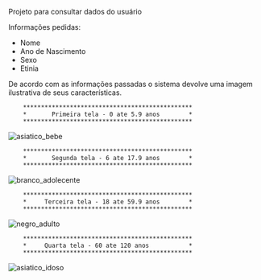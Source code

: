 Projeto para consultar dados do usuário

Informações pedidas:
* Nome
* Ano de Nascimento
* Sexo
* Etinia

De acordo com as informações passadas o sistema devolve uma imagem ilustrativa de seus características.


        ***********************************************
        *       Primeira tela - 0 ate 5.9 anos        *
        ***********************************************
![asiatico_bebe](https://user-images.githubusercontent.com/88899145/146610862-a37b7140-aed5-46f4-9b9b-de301bab19ad.png)




        ***********************************************
        *       Segunda tela - 6 ate 17.9 anos        *
        ***********************************************
![branco_adolecente](https://user-images.githubusercontent.com/88899145/146610867-55a12e84-2db4-4e96-b28e-7293a3dcaeb8.png)




        ***********************************************
        *     Terceira tela - 18 ate 59.9 anos        *
        ***********************************************
![negro_adulto](https://user-images.githubusercontent.com/88899145/146610879-695abd8a-2fd0-4740-b925-016f6836f544.png)
        
        
        ***********************************************
        *     Quarta tela - 60 ate 120 anos           *
        ***********************************************
   ![asiatico_idoso](https://user-images.githubusercontent.com/88899145/146610891-9ba2f3e3-909c-4aca-9175-09dfa7782b90.jpg)
     

